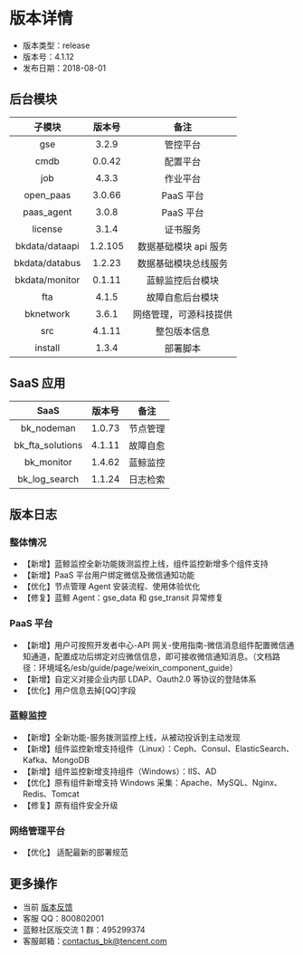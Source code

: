 # 版本详情

- 版本类型：release
- 版本号：4.1.12
- 发布日期：2018-08-01


## 后台模块

|     子模块     | 版本号  |          备注          |
|:--------------:|:-------:|:----------------------:|
|      gse       |  3.2.9  |        管控平台        |
|      cmdb      | 0.0.42  |        配置平台        |
|      job       |  4.3.3  |        作业平台        |
|   open_paas    | 3.0.66 |        PaaS 平台        |
|   paas_agent   |  3.0.8  |        PaaS 平台        |
|    license     |  3.1.4  |        证书服务        |
| bkdata/dataapi | 1.2.105 |  数据基础模块 api 服务   |
| bkdata/databus | 1.2.23  |  数据基础模块总线服务  |
| bkdata/monitor | 0.1.11  |    蓝鲸监控后台模块    |
|      fta       |  4.1.5  |    故障自愈后台模块    |
|   bknetwork    |  3.6.1  | 网络管理，可源科技提供 |
|      src       | 4.1.11  |      整包版本信息      |
|    install     |    1.3.4   |        部署脚本        |

## SaaS 应用

|       SaaS       | 版本号 |   备注   |
|:----------------:|:------:|:--------:|
|    bk_nodeman    | 1.0.73 | 节点管理 |
| bk_fta_solutions | 4.1.11 | 故障自愈 |
|    bk_monitor    | 1.4.62 | 蓝鲸监控 |
|  bk_log_search   | 1.1.24 | 日志检索 |

## 版本日志

### 整体情况

- 【新增】蓝鲸监控全新功能拨测监控上线，组件监控新增多个组件支持
- 【新增】PaaS 平台用户绑定微信及微信通知功能
- 【优化】节点管理 Agent 安装流程、使用体验优化
- 【修复】蓝鲸 Agent：gse_data 和 gse_transit 异常修复

### PaaS 平台

- 【新增】用户可按照开发者中心-API 网关-使用指南-微信消息组件配置微信通知通道，配置成功后绑定对应微信信息，即可接收微信通知消息。（文档路径：环境域名/esb/guide/page/weixin_component_guide）
- 【新增】自定义对接企业内部 LDAP、Oauth2.0 等协议的登陆体系
- 【优化】用户信息去掉[QQ]字段

### 蓝鲸监控

- 【新增】全新功能-服务拨测监控上线，从被动投诉到主动发现
- 【新增】组件监控新增支持组件（Linux）：Ceph、Consul、ElasticSearch、Kafka、MongoDB
- 【新增】组件监控新增支持组件（Windows）：IIS、AD
- 【优化】原有组件新增支持 Windows 采集：Apache、MySQL、Nginx、Redis、Tomcat
- 【修复】原有组件安全升级

### 网络管理平台

- 【优化】 适配最新的部署规范

## 更多操作

- 当前 [版本反馈](http://bk.tencent.com/s-mart/community)
- 客服 QQ：800802001
- 蓝鲸社区版交流 1 群：495299374
- 客服邮箱：contactus_bk@tencent.com
